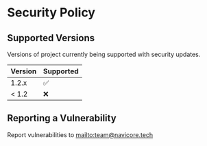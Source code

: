 # Security Policy

## Supported Versions

Versions of project currently being supported with security updates.

| Version | Supported          |
| ------- | ------------------ |
| 1.2.x   | :white_check_mark: |
| < 1.2   | :x:                |

## Reporting a Vulnerability

Report vulnerabilities to <mailto:team@navicore.tech>
